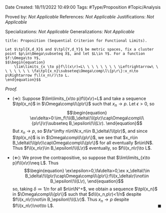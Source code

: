 <div class="topSpace"></div>

Date Created: 18/11/2022 10:49:00
Tags: #Type/Proposition #Topic/Analysis

Proved by: <i>Not Applicable</i>
References: <i>Not Applicable</i>
Justifications: <i>Not Applicable</i>

Specializations: <i>Not Applicable</i>
Generalizations: <i>Not Applicable</i>

``` ad-Proposition
title: Proposition (Sequential Criterion for Functional Limits).

Let $\tpl{X,d_X}$ and $\tpl{Y,d_Y}$ be metric spaces, fix a cluster point $p\in\Omega\subseteq X$, and let $L\in Y$. For a function $f:\Omega\to Y$,
$$\begin{equation}
    \lim\limits_{x \to p}f\l(x\r)=L\ \ \ \ \ \ \ \ \Leftrightarrow\ \ \ \ \ \ \ \ \fa\tpl{x_n}\subseteq\Omega\comp\l\{p\r\}:x_n\to p\Rightarrow f\l(x_n\r)\to L.
\end{equation}$$

```

<i>Proof.</i>
* ($\Rightarrow$): Suppose $\lim\limits_{x\to p}f\l(x\r)=L$ and take a sequence $\tpl{x_n}$ in $\Omega\comp\l\{p\r\}$ such that $x_n\to p$. Let $\epsilon>0$, so
$$\begin{equation}
    \ex\delta>0:\im_f\!\l(B_\delta\!\l(p\r)\cap\Omega\comp\l\{p\r\}\r)\subseteq B_\epsilon\!\l(L\r).
\end{equation}$$
But $x_n\to p$, so $\fa^\infty n\in\N:x_n\in B_\delta\!\l(p\r)$, and since $\tpl{x_n}$ is in $\Omega\comp\l\{p\r\}$, we see that $x_n\in B_\delta\!\l(p\r)\cap\Omega\comp\l\{p\r\}$ for all eventually $n\in\N$. Thus $f\l(x_n\r)\in B_\epsilon\!\l(L\r)$ eventually, so $f\l(x_n\r)\to L$.

* ($\Leftarrow$): We prove the contrapositive, so suppose that $\lim\limits_{x\to p}f\l(x\r)\neq L$. Thus
$$\begin{equation}
    \ex\epsilon>0,\fa\delta>0,\ex x_\delta\!\in B_\delta\!\l(p\r)\cap\Omega\comp\l\{p\r\}:f\l(x_\delta\r)\not\in B_\epsilon\!\l(L\r),
\end{equation}$$
so, taking $\delta\coloneqq1/n$ for all $n\in\N^+$, we obtain a sequence $\tpl{x_n}$ in $\Omega\comp\l\{p\r\}$ such that $d\l(x_n,p\r)<1/n$ despite $f\l(x_n\r)\not\in B_\epsilon\!\l(L\r)$. Thus $x_n\to p$ despite $f\l(x_n\r)\not\to L$.<span style="float:right;">$\blacksquare$</span>
